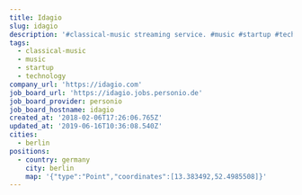 ```yaml
---
title: Idagio
slug: idagio
description: '#classical-music streaming service. #music #startup #technology'
tags:
  - classical-music
  - music
  - startup
  - technology
company_url: 'https://idagio.com'
job_board_url: 'https://idagio.jobs.personio.de'
job_board_provider: personio
job_board_hostname: idagio
created_at: '2018-02-06T17:26:06.765Z'
updated_at: '2019-06-16T10:36:08.540Z'
cities:
  - berlin
positions:
  - country: germany
    city: berlin
    map: '{"type":"Point","coordinates":[13.383492,52.4985508]}'
---
```


